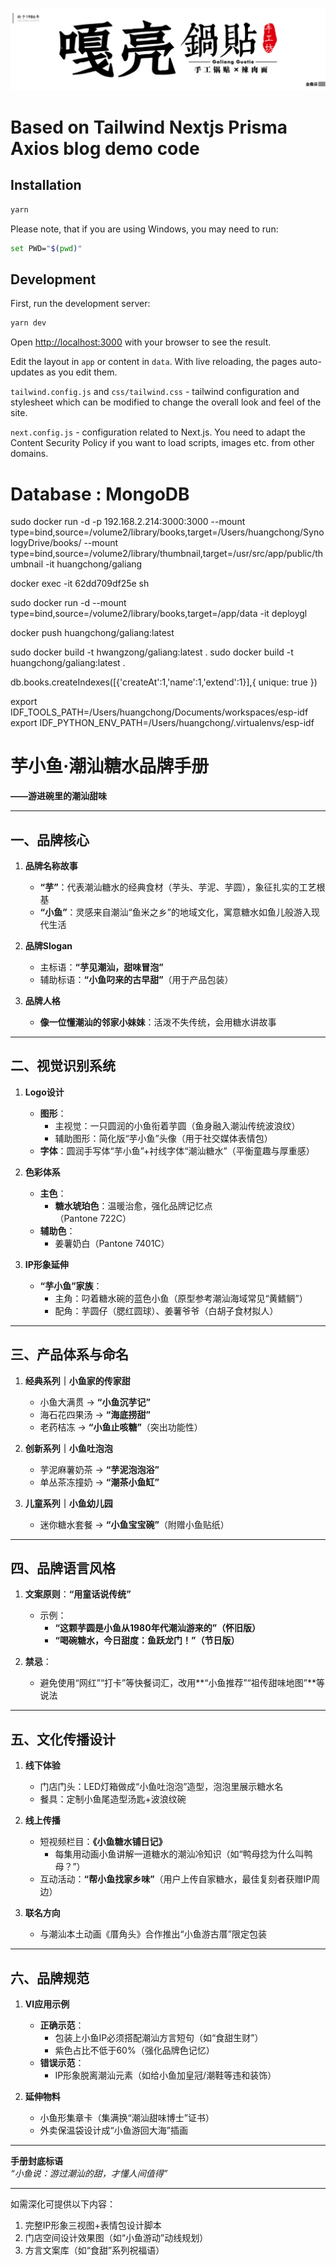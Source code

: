 ![tailwind-nextjs-banner](/public/static/images/twitter-card.png)

# Based on Tailwind Nextjs Prisma Axios blog demo code


## Installation

```bash
yarn
```

Please note, that if you are using Windows, you may need to run:

```bash
set PWD="$(pwd)"
```

## Development

First, run the development server:

```bash
yarn dev
```

Open [http://localhost:3000](http://localhost:3000) with your browser to see the result.

Edit the layout in `app` or content in `data`. With live reloading, the pages auto-updates as you edit them.


`tailwind.config.js` and `css/tailwind.css` - tailwind configuration and stylesheet which can be modified to change the overall look and feel of the site.



`next.config.js` - configuration related to Next.js. You need to adapt the Content Security Policy if you want to load scripts, images etc. from other domains.

# Database : MongoDB


sudo docker run -d -p 192.168.2.214:3000:3000  --mount type=bind,source=/volume2/library/books,target=/Users/huangchong/SynologyDrive/books/ --mount type=bind,source=/volume2/library/thumbnail,target=/usr/src/app/public/thumbnail -it huangchong/galiang

docker exec -it  62dd709df25e  sh 
 

sudo docker run -d  --mount type=bind,source=/volume2/library/books,target=/app/data     -it deploygl
<!-- sudo docker tag galiang/latest hwangzong/galiang -->
docker push huangchong/galiang:latest

sudo docker build -t hwangzong/galiang:latest .
sudo docker build -t huangchong/galiang:latest .

db.books.createIndexes([{'createAt':1,'name':1,'extend':1}],{ unique: true })


export IDF_TOOLS_PATH=/Users/huangchong/Documents/workspaces/esp-idf
export IDF_PYTHON_ENV_PATH=/Users/huangchong/.virtualenvs/esp-idf




# **芋小鱼·潮汕糖水品牌手册**  
**——游进碗里的潮汕甜味**  

---

## **一、品牌核心**  
1. **品牌名称故事**  
   - **“芋”**：代表潮汕糖水的经典食材（芋头、芋泥、芋圆），象征扎实的工艺根基  
   - **“小鱼”**：灵感来自潮汕“鱼米之乡”的地域文化，寓意糖水如鱼儿般游入现代生活  

2. **品牌Slogan**  
   - 主标语：**“芋见潮汕，甜味冒泡”**  
   - 辅助标语：**“小鱼叼来的古早甜”**（用于产品包装）  

3. **品牌人格**  
   - **像一位懂潮汕的邻家小妹妹**：活泼不失传统，会用糖水讲故事  

---

## **二、视觉识别系统**  
1. **Logo设计**  
   - **图形**：  
     - 主视觉：一只圆润的小鱼衔着芋圆（鱼身融入潮汕传统波浪纹）  
     - 辅助图形：简化版“芋小鱼”头像（用于社交媒体表情包）  
   - **字体**：圆润手写体“芋小鱼”+衬线字体“潮汕糖水”（平衡童趣与厚重感）  

2. **色彩体系**  
   - **主色**：  
     - **糖水琥珀色**：温暖治愈，强化品牌记忆点  
     （Pantone 722C）
   - **辅助色**：  
     - 姜薯奶白（Pantone 7401C）  

3. **IP形象延伸**  
   - **“芋小鱼”家族**：  
     - 主角：叼着糖水碗的蓝色小鱼（原型参考潮汕海域常见“黄鳍鲷”）  
     - 配角：芋圆仔（腮红圆球）、姜薯爷爷（白胡子食材拟人）  

---

## **三、产品体系与命名**  
1. **经典系列｜小鱼家的传家甜**  
   - 小鱼大满贯 → **“小鱼沉芋记”**  
   - 海石花四果汤 → **“海底捞甜”**  
   - 老药桔冻 → **“小鱼止咳糖”**（突出功能性）  

2. **创新系列｜小鱼吐泡泡**  
   - 芋泥麻薯奶茶 → **“芋泥泡泡浴”**  
   - 单丛茶冻撞奶 → **“潮茶小鱼缸”**  

3. **儿童系列｜小鱼幼儿园**  
   - 迷你糖水套餐 → **“小鱼宝宝碗”**（附赠小鱼贴纸）  

---

## **四、品牌语言风格**  
1. **文案原则**：**“用童话说传统”**  
   - 示例：  
     - **“这颗芋圆是小鱼从1980年代潮汕游来的”（怀旧版）**  
     - **“喝碗糖水，今日甜度：鱼跃龙门！”（节日版）**  

2. **禁忌**：  
   - 避免使用“网红”“打卡”等快餐词汇，改用**“小鱼推荐”“祖传甜味地图”**等说法  

---

## **五、文化传播设计**  
1. **线下体验**  
   - 门店门头：LED灯箱做成“小鱼吐泡泡”造型，泡泡里展示糖水名  
   - 餐具：定制小鱼尾造型汤匙+波浪纹碗  

2. **线上传播**  
   - 短视频栏目：**《小鱼糖水铺日记》**  
     - 每集用动画小鱼讲解一道糖水的潮汕冷知识（如“鸭母捻为什么叫鸭母？”）  
   - 互动活动：**“帮小鱼找家乡味”**（用户上传自家糖水，最佳复刻者获赠IP周边）  

3. **联名方向**  
   - 与潮汕本土动画《厝角头》合作推出“小鱼游古厝”限定包装  

---

## **六、品牌规范**  
1. **VI应用示例**  
   - **正确示范**：  
     - 包装上小鱼IP必须搭配潮汕方言短句（如“食甜生财”）  
     - 紫色占比不低于60%（强化品牌色记忆）  
   - **错误示范**：  
     - IP形象脱离潮汕元素（如给小鱼加皇冠/潮鞋等违和装饰）  

2. **延伸物料**  
   - 小鱼形集章卡（集满换“潮汕甜味博士”证书）  
   - 外卖保温袋设计成“小鱼游回大海”插画  

---

**手册封底标语**  
*“小鱼说：游过潮汕的甜，才懂人间值得”*  

--- 

如需深化可提供以下内容：  
1. 完整IP形象三视图+表情包设计脚本  
2. 门店空间设计效果图（如“小鱼游动”动线规划）  
3. 方言文案库（如“食甜”系列祝福语）